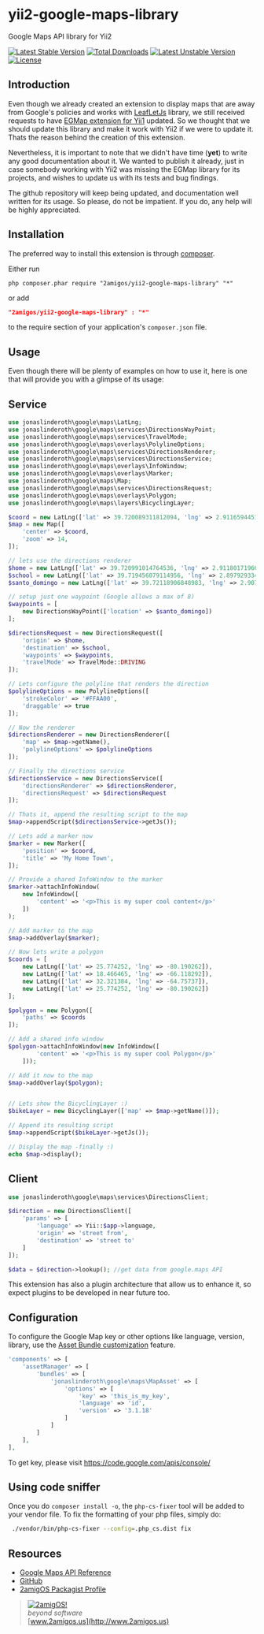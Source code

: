 yii2-google-maps-library
========================

Google Maps API library for Yii2

[![Latest Stable Version](https://poser.pugx.org/2amigos/yii2-google-maps-library/v/stable.svg)](https://packagist.org/packages/2amigos/yii2-google-maps-library) [![Total Downloads](https://poser.pugx.org/2amigos/yii2-google-maps-library/downloads.svg)](https://packagist.org/packages/2amigos/yii2-google-maps-library) [![Latest Unstable Version](https://poser.pugx.org/2amigos/yii2-google-maps-library/v/unstable.svg)](https://packagist.org/packages/2amigos/yii2-google-maps-library) [![License](https://poser.pugx.org/2amigos/yii2-google-maps-library/license.svg)](https://packagist.org/packages/2amigos/yii2-google-maps-library)

Introduction
------------
Even though we already created an extension to display maps that are away from Google's policies and works with
[LeafLetJs](http://leafletjs.com/ "http://leafletjs.com/") library, we still received requests to have
[EGMap extension for Yii1](http://www.yiiframework.com/extension/egmap) updated. So we thought that we should update
this library and make it work with Yii2 if we were to update it. Thats the reason behind the creation of this extension.

Nevertheless, it is important to note that we didn't have time (**yet**) to write any good documentation about it.
We wanted to publish it already, just in case somebody working with Yii2 was missing the EGMap library for its projects,
and wishes to update us with its tests and bug findings.

The github repository will keep being updated, and documentation well written for its usage. So please, do not be
impatient. If you do, any help will be highly appreciated.

## Installation

The preferred way to install this extension is through [composer](http://getcomposer.org/download/).

Either run

```
php composer.phar require "2amigos/yii2-google-maps-library" "*"
```
or add

```json
"2amigos/yii2-google-maps-library" : "*"
```

to the require section of your application's `composer.json` file.

## Usage

Even though there will be plenty of examples on how to use it, here is one that will provide you with a glimpse of its
usage:

## Service
```php
use jonaslinderoth\google\maps\LatLng;
use jonaslinderoth\google\maps\services\DirectionsWayPoint;
use jonaslinderoth\google\maps\services\TravelMode;
use jonaslinderoth\google\maps\overlays\PolylineOptions;
use jonaslinderoth\google\maps\services\DirectionsRenderer;
use jonaslinderoth\google\maps\services\DirectionsService;
use jonaslinderoth\google\maps\overlays\InfoWindow;
use jonaslinderoth\google\maps\overlays\Marker;
use jonaslinderoth\google\maps\Map;
use jonaslinderoth\google\maps\services\DirectionsRequest;
use jonaslinderoth\google\maps\overlays\Polygon;
use jonaslinderoth\google\maps\layers\BicyclingLayer;

$coord = new LatLng(['lat' => 39.720089311812094, 'lng' => 2.91165944519042]);
$map = new Map([
    'center' => $coord,
    'zoom' => 14,
]);

// lets use the directions renderer
$home = new LatLng(['lat' => 39.720991014764536, 'lng' => 2.911801719665541]);
$school = new LatLng(['lat' => 39.719456079114956, 'lng' => 2.8979293346405166]);
$santo_domingo = new LatLng(['lat' => 39.72118906848983, 'lng' => 2.907628202438368]);

// setup just one waypoint (Google allows a max of 8)
$waypoints = [
    new DirectionsWayPoint(['location' => $santo_domingo])
];

$directionsRequest = new DirectionsRequest([
    'origin' => $home,
    'destination' => $school,
    'waypoints' => $waypoints,
    'travelMode' => TravelMode::DRIVING
]);

// Lets configure the polyline that renders the direction
$polylineOptions = new PolylineOptions([
    'strokeColor' => '#FFAA00',
    'draggable' => true
]);

// Now the renderer
$directionsRenderer = new DirectionsRenderer([
    'map' => $map->getName(),
    'polylineOptions' => $polylineOptions
]);

// Finally the directions service
$directionsService = new DirectionsService([
    'directionsRenderer' => $directionsRenderer,
    'directionsRequest' => $directionsRequest
]);

// Thats it, append the resulting script to the map
$map->appendScript($directionsService->getJs());

// Lets add a marker now
$marker = new Marker([
    'position' => $coord,
    'title' => 'My Home Town',
]);

// Provide a shared InfoWindow to the marker
$marker->attachInfoWindow(
    new InfoWindow([
        'content' => '<p>This is my super cool content</p>'
    ])
);

// Add marker to the map
$map->addOverlay($marker);

// Now lets write a polygon
$coords = [
    new LatLng(['lat' => 25.774252, 'lng' => -80.190262]),
    new LatLng(['lat' => 18.466465, 'lng' => -66.118292]),
    new LatLng(['lat' => 32.321384, 'lng' => -64.75737]),
    new LatLng(['lat' => 25.774252, 'lng' => -80.190262])
];

$polygon = new Polygon([
    'paths' => $coords
]);

// Add a shared info window
$polygon->attachInfoWindow(new InfoWindow([
        'content' => '<p>This is my super cool Polygon</p>'
    ]));

// Add it now to the map
$map->addOverlay($polygon);


// Lets show the BicyclingLayer :)
$bikeLayer = new BicyclingLayer(['map' => $map->getName()]);

// Append its resulting script
$map->appendScript($bikeLayer->getJs());

// Display the map -finally :)
echo $map->display();
```

## Client
```php
use jonaslinderoth\google\maps\services\DirectionsClient;

$direction = new DirectionsClient([
    'params' => [
        'language' => Yii::$app->language,
        'origin' => 'street from',
        'destination' => 'street to'
    ]
]);

$data = $direction->lookup(); //get data from google.maps API
```

This extension has also a plugin architecture that allow us to enhance it, so expect plugins to be developed in near
future too.

## Configuration

To configure the Google Map key or other options like language, version, library, use the [Asset Bundle customization](http://www.yiiframework.com/doc-2.0/guide-structure-assets.html#customizing-asset-bundles) feature.

```php
'components' => [
    'assetManager' => [
        'bundles' => [
            'jonaslinderoth\google\maps\MapAsset' => [
                'options' => [
                    'key' => 'this_is_my_key',
                    'language' => 'id',
                    'version' => '3.1.18'
                ]
            ]
        ]
    ],
],
```

To get key, please visit https://code.google.com/apis/console/

## Using code sniffer

Once you do `composer install -o`, the `php-cs-fixer` tool will be added to your vendor file. To fix the formatting of 
your php files, simply do:

```bash 
 ./vendor/bin/php-cs-fixer --config=.php_cs.dist fix
```

## Resources

 * [Google Maps API Reference](https://developers.google.com/maps/documentation/)
 * [GitHub](https://github.com/2amigos/yii2-google-maps-library)
 * [2amigOS Packagist Profile](https://packagist.org/packages/2amigos/)

> [![2amigOS!](http://www.gravatar.com/avatar/55363394d72945ff7ed312556ec041e0.png)](http://www.2amigos.us)  
<i>beyond software</i>  
[www.2amigos.us](http://www.2amigos.us)
